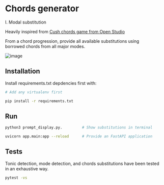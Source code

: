 # Chords generator

I. Modal substitution

Heavily inspired from [Cush chords game from Open Studio](https://www.youtube.com/watch?v=7PVOVYwVAi4&ab_channel=OpenStudio)

From a chord progression, provide all available substitutions using borrowed chords from all major modes.

![image](https://github.com/user-attachments/assets/fbcda3d0-5dad-4b9b-a1a6-cdd56a61e80c)

## Installation

Install requirements.txt depdencies first with:

```bash
# Add any virtualenv first

pip install -r requirements.txt
```

## Run

```bash
python3 prompt_display.py.         # Show substitutions in terminal

uvicorn app.main:app --reload      # Provide an FastAPI application 
```

## Tests

Tonic detection, mode detection, and chords substitutions have been tested in an exhaustive way.

```bash
pytest -vs
```
